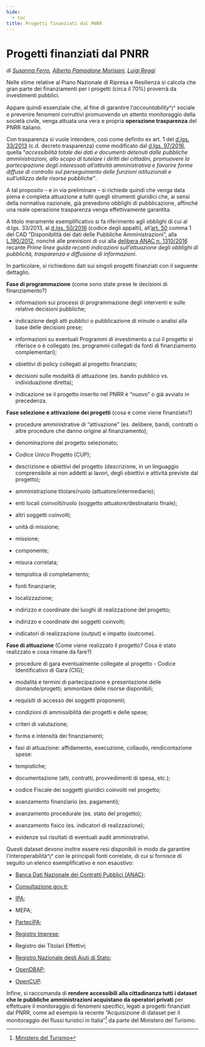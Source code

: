 ```yaml
---
hide:
  - toc
title: Progetti finanziati dal PNRR
---
```


# Progetti finanziati dal PNRR


*di [Susanna Ferro](https://www.linkedin.com/in/susanna-ferro), [Alberto Pampalone Morisani](mailto:alberto.pampalone@actionaid.org), [Luigi Reggi](https://twitter.com/luigireggi)*

Nelle stime relative al Piano Nazionale di Ripresa e Resilienza si calcola che gran parte dei finanziamenti per i progetti (circa il 70%) proverrà da investimenti pubblici.

Appare quindi essenziale che, al fine di garantire l’*accountability*^[ℹ️](glossario.md#accountability)^ sociale e prevenire fenomeni corruttivi promuovendo un attento monitoraggio della società civile, venga attuata una vera e propria **operazione trasparenza** del PNRR italiano.

Con trasparenza si vuole intendere, così come definito ex art. 1 del [d.lgs. 33/2013](https://www.normattiva.it/uri-res/N2Ls?urn:nir:stato:decreto.legislativo:2013-03-14;33!vig) (c.d. decreto trasparenza) come modificato dal [d.lgs. 97/2016](https://www.normattiva.it/uri-res/N2Ls?urn:nir:stato:decreto.legislativo:2016-05-25;97!vig), quella “*accessibilità totale dei dati e documenti detenuti dalle pubbliche amministrazioni, allo scopo di tutelare i diritti dei cittadini, promuovere la partecipazione degli interessati all’attività amministrativa e favorire forme diffuse di controllo sul perseguimento delle funzioni istituzionali e sull’utilizzo delle risorse pubbliche”*.

A tal proposito – e in via preliminare – si richiede quindi che venga data piena e completa attuazione a tutti quegli strumenti giuridici che, ai sensi della normativa nazionale, già prevedono obblighi di pubblicazione, affinché una reale operazione trasparenza venga effettivamente garantita.

A titolo meramente esemplificativo si fa riferimento agli obblighi di cui al d.lgs. 33/2013, al [d.lgs. 50/2016](https://www.normattiva.it/uri-res/N2Ls?urn:nir:stato:decreto.legislativo:2016-04-18;50!vig) (codice degli appalti), all’[art. 50](https://www.normattiva.it/uri-res/N2Ls?urn:nir:stato:decreto.legislativo:2005-03-07;82!vig~art50) comma 1 del CAD “Disponibilità dei dati delle Pubbliche Amministrazioni”, alla [L.190/2012](https://www.normattiva.it/uri-res/N2Ls?urn:nir:stato:decreto.legislativo:2012-11-06;190!vig), nonché alle previsioni di cui alla [delibera ANAC n. 1310/2016](https://www.anticorruzione.it/portal/public/classic/AttivitaAutorita/AttiDellAutorita/_Atto?ca=6667) recante *Prime linee guida recanti indicazioni sull’attuazione degli obblighi di pubblicità, trasparenza e diffusione di informazioni*.

In particolare, si richiedono dati sui singoli progetti finanziati con il seguente dettaglio.

**Fase di programmazione** (come sono state prese le decisioni di finanziamento?)

  - informazioni sui processi di programmazione degli interventi e sulle relative decisioni pubbliche;

  - indicazione degli atti pubblici o pubblicazione di minute o analisi alla base delle decisioni prese;

  - informazioni su eventuali Programmi di investimento a cui il progetto si riferisce o è collegato (es. programmi collegati da fonti di finanziamento complementari);

  - obiettivi di policy collegati al progetto finanziato;

  - decisioni sulle modalità di attuazione (es. bando pubblico vs. individuazione diretta);

  - indicazione se il progetto inserito nel PNRR è “nuovo” o già avviato in precedenza.

**Fase selezione e attivazione dei progetti** (cosa e come viene finanziato?)

  - procedure amministrative di “attivazione” (es. delibere, bandi, contratti o altre procedure che danno origine al finanziamento);

  - denominazione del progetto selezionato;

  - Codice Unico Progetto (CUP);

  - descrizione e obiettivi del progetto (descrizione, in un linguaggio comprensibile ai non addetti ai lavori, degli obiettivi e attività previste dal progetto);

  - amministrazione titolare/ruolo (attuatore/intermediario);

  - enti locali coinvolti/ruolo (soggetto attuatore/destinatario finale);

  - altri soggetti coinvolti;

  - unità di missione;

  - missione;

  - componente;

  - misura correlata;

  - tempistica di completamento;

  - fonti finanziarie;

  - localizzazione;

  - indirizzo e coordinate dei luoghi di realizzazione del progetto;

  - indirizzo e coordinate dei soggetti coinvolti;

  - indicatori di realizzazione (output) e impatto (outcome).

**Fase di attuazione** (Come viene realizzato il progetto? Cosa è stato realizzato e cosa rimane da fare?)

  - procedure di gara eventualmente collegate al progetto - Codice Identificativo di Gara (CIG);

  - modalità e termini di partecipazione e presentazione delle domande/progetti; ammontare delle risorse disponibili;

  - requisiti di accesso dei soggetti proponenti;

  - condizioni di ammissibilità dei progetti e delle spese;

  - criteri di valutazione;

  - forma e intensità dei finanziamenti;

  - fasi di attuazione: affidamento, esecuzione, collaudo, rendicontazione spese:

  - tempistiche;

  - documentazione (atti, contratti, provvedimenti di spesa, etc.);

  - codice Fiscale dei soggetti giuridici coinvolti nel progetto;

  - avanzamento finanziario (es. pagamenti);

  - avanzamento procedurale (es. stato del progetto);

  - avanzamento fisico (es. indicatori di realizzazione);

  - evidenze sui risultati di eventuali audit amministrativi.

Questi dataset devono inoltre essere resi disponibili in modo da garantire l'interoperabilità^[ℹ️](glossario.md#interoperabilita)^  con le principali fonti correlate, di cui si fornisce di seguito un elenco esemplificativo e non esaustivo:

  - [Banca Dati Nazionale dei Contratti Pubblici (ANAC)](https://dati.anticorruzione.it/superset/dashboard/appalti/);

  - [Consultazione.gov.it](https://www.consultazione.gov.it/it/);

  - [IPA](https://indicepa.gov.it/ipa-portale/);

  - MEPA;

  - [ParteciPA](https://partecipa.gov.it/);

  - [Registro Imprese](https://www.registroimprese.it/);

  - Registro dei Titolari Effettivi;

  - [Registro Nazionale degli Aiuti di Stato](https://www.rna.gov.it/RegistroNazionaleTrasparenza/faces/pages/TrasparenzaAiuto.jspx);

  - [OpenDBAP](https://openbdap.mef.gov.it/);

  - [OpenCUP](https://opencup.gov.it/).

Infine, si raccomanda di **rendere accessibili alla cittadinanza tutti i dataset che le pubbliche amministrazioni acquistano da operatori privati** per effettuare il monitoraggio di fenomeni specifici, legati a progetti finanziati dal PNRR, come ad esempio la recente “Acquisizione di dataset per il monitoraggio dei flussi turistici in Italia”[^1] da parte del Ministero del Turismo.

[^1]: [Ministero del Turismo](https://www.ministeroturismo.gov.it/wp-content/uploads/2021/10/MiTur-TDH_Dati-mobili_Consultazione-preliminare-di-mercato-del-4-ottobre-2021.pdf)
